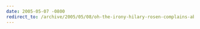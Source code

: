 ```yaml
---
date: 2005-05-07 -0800
redirect_to: /archive/2005/05/08/oh-the-irony-hilary-rosen-complains-about-drm.aspx/
---
```

